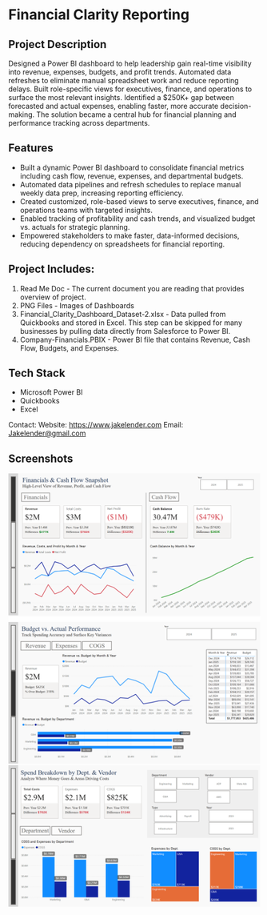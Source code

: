 # Financial Clarity Reporting

## Project Description
Designed a Power BI dashboard to help leadership gain real-time visibility into revenue, expenses, budgets, and profit trends. Automated data refreshes to eliminate manual spreadsheet work and reduce reporting delays. Built role-specific views for executives, finance, and operations to surface the most relevant insights. Identified a $250K+ gap between forecasted and actual expenses, enabling faster, more accurate decision-making. The solution became a central hub for financial planning and performance tracking across departments.

## Features
- Built a dynamic Power BI dashboard to consolidate financial metrics including cash flow, revenue, expenses, and departmental budgets.
- Automated data pipelines and refresh schedules to replace manual weekly data prep, increasing reporting efficiency.
- Created customized, role-based views to serve executives, finance, and operations teams with targeted insights.
- Enabled tracking of profitability and cash trends, and visualized budget vs. actuals for strategic planning.
- Empowered stakeholders to make faster, data-informed decisions, reducing dependency on spreadsheets for financial reporting.

## Project Includes:
1. Read Me Doc - The current document you are reading that provides overview of project.
2. PNG Files - Images of Dashboards
3. Financial_Clarity_Dashboard_Dataset-2.xlsx - Data pulled from Quickbooks and stored in Excel. This step can be skipped for many businesses by pulling data directly from Salesforce to Power BI.
4. Company-Financials.PBIX - Power BI file that contains Revenue, Cash Flow, Budgets, and Expenses.

## Tech Stack
- Microsoft Power BI
- Quickbooks
- Excel

Contact: 
Website: https://www.jakelender.com
Email: Jakelender@gmail.com

## Screenshots
![alt text](https://github.com/JacobLender/Financial-Clarity/blob/fdb96e0d2efdb37bf348dacac38cac936868ea7c/Page_1.png)
![alt text](https://github.com/JacobLender/Financial-Clarity/blob/fdb96e0d2efdb37bf348dacac38cac936868ea7c/Page_2.png)
![alt text](https://github.com/JacobLender/Financial-Clarity/blob/fdb96e0d2efdb37bf348dacac38cac936868ea7c/Page_3.png)
